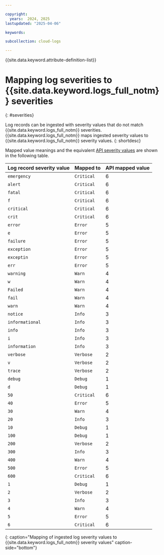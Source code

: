 ```yaml
---

copyright:
  years:  2024, 2025
lastupdated: "2025-04-06"

keywords:

subcollection: cloud-logs

---
```



{{site.data.keyword.attribute-definition-list}}

# Mapping log severities to {{site.data.keyword.logs_full_notm}} severities
{: #severities}

Log records can be ingested with severity values that do not match {{site.data.keyword.logs_full_notm}} severities. {{site.data.keyword.logs_full_notm}} maps ingested severity values to {{site.data.keyword.logs_full_notm}} severity values.
{: shortdesc}

Mapped value meanings and the equivalent [API severity values](/docs/cloud-logs?topic=cloud-logs-send-logs-api) are shown in the following table.

| Log record severity value | Mapped to | API mapped value |
|---------------------------|-----------|------------------|
| `emergency` | `Critical` | 6 |
| `alert` | `Critical` | 6 |
| `fatal` | `Critical` | 6 |
| `f` | `Critical` | 6 |
| `critical` | `Critical` | 6 |
| `crit` | `Critical` | 6 |
| `error` | `Error` | 5 |
| `e` | `Error` | 5 |
| `failure` | `Error` | 5 |
| `exception` | `Error` | 5 |
| `exceptin` | `Error` | 5 |
| `err` | `Error` | 5 |
| `warning` | `Warn` | 4 |
| `w` | `Warn` | 4 |
| `Failed` | `Warn` | 4 |
| `fail` | `Warn` | 4 |
| `warn` | `Warn` | 4 |
| `notice` | `Info` | 3 |
| `informational` | `Info` | 3 |
| `info` | `Info` | 3 |
| `i` | `Info` | 3 |
| `information` | `Info` | 3 |
| `verbose` | `Verbose` | 2 |
| `v` | `Verbose` | 2 |
| `trace` | `Verbose` | 2 |
| `debug` | `Debug` | 1 |
| `d` | `Debug` | 1 |
| `50` | `Critical` | 6 |
| `40` | `Error` | 5 |
| `30` | `Warn` | 4 |
| `20` | `Info` | 3 |
| `10` | `Debug` | 1 |
| `100` | `Debug` | 1 |
| `200` | `Verbose` | 2 |
| `300` | `Info` | 3 |
| `400` | `Warn` | 4 |
| `500` | `Error` | 5 |
| `600` | `Critical` | 6 |
| `1` | `Debug` | 1 |
| `2` | `Verbose` | 2 |
| `3` | `Info` | 3 |
| `4` | `Warn` | 4 |
| `5` | `Error` | 5 |
| `6` | `Critical` | 6 |
{: caption="Mapping of ingested log severity values to {{site.data.keyword.logs_full_notm}} severity values" caption-side="bottom"}
